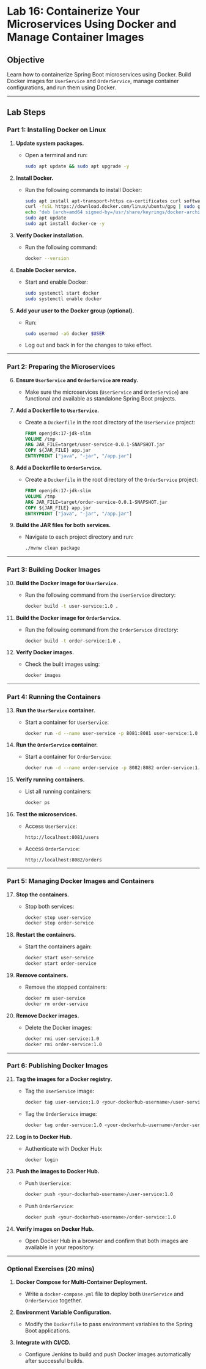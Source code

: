 # **Lab 16: Containerize Your Microservices Using Docker and Manage Container Images**

## **Objective**
Learn how to containerize Spring Boot microservices using Docker. Build Docker images for `UserService` and `OrderService`, manage container configurations, and run them using Docker.

---

## **Lab Steps**

### **Part 1: Installing Docker on Linux**

1. **Update system packages.**
   - Open a terminal and run:
     ```bash
     sudo apt update && sudo apt upgrade -y
     ```

2. **Install Docker.**
   - Run the following commands to install Docker:
     ```bash
     sudo apt install apt-transport-https ca-certificates curl software-properties-common -y
     curl -fsSL https://download.docker.com/linux/ubuntu/gpg | sudo gpg --dearmor -o /usr/share/keyrings/docker-archive-keyring.gpg
     echo "deb [arch=amd64 signed-by=/usr/share/keyrings/docker-archive-keyring.gpg] https://download.docker.com/linux/ubuntu $(lsb_release -cs) stable" | sudo tee /etc/apt/sources.list.d/docker.list > /dev/null
     sudo apt update
     sudo apt install docker-ce -y
     ```

3. **Verify Docker installation.**
   - Run the following command:
     ```bash
     docker --version
     ```

4. **Enable Docker service.**
   - Start and enable Docker:
     ```bash
     sudo systemctl start docker
     sudo systemctl enable docker
     ```

5. **Add your user to the Docker group (optional).**
   - Run:
     ```bash
     sudo usermod -aG docker $USER
     ```
   - Log out and back in for the changes to take effect.

---

### **Part 2: Preparing the Microservices**

6. **Ensure `UserService` and `OrderService` are ready.**
   - Make sure the microservices (`UserService` and `OrderService`) are functional and available as standalone Spring Boot projects.

7. **Add a Dockerfile to `UserService`.**
   - Create a `Dockerfile` in the root directory of the `UserService` project:
     ```dockerfile
     FROM openjdk:17-jdk-slim
     VOLUME /tmp
     ARG JAR_FILE=target/user-service-0.0.1-SNAPSHOT.jar
     COPY ${JAR_FILE} app.jar
     ENTRYPOINT ["java", "-jar", "/app.jar"]
     ```

8. **Add a Dockerfile to `OrderService`.**
   - Create a `Dockerfile` in the root directory of the `OrderService` project:
     ```dockerfile
     FROM openjdk:17-jdk-slim
     VOLUME /tmp
     ARG JAR_FILE=target/order-service-0.0.1-SNAPSHOT.jar
     COPY ${JAR_FILE} app.jar
     ENTRYPOINT ["java", "-jar", "/app.jar"]
     ```

9. **Build the JAR files for both services.**
   - Navigate to each project directory and run:
     ```bash
     ./mvnw clean package
     ```

---

### **Part 3: Building Docker Images**

10. **Build the Docker image for `UserService`.**
    - Run the following command from the `UserService` directory:
      ```bash
      docker build -t user-service:1.0 .
      ```

11. **Build the Docker image for `OrderService`.**
    - Run the following command from the `OrderService` directory:
      ```bash
      docker build -t order-service:1.0 .
      ```

12. **Verify Docker images.**
    - Check the built images using:
      ```bash
      docker images
      ```

---

### **Part 4: Running the Containers**

13. **Run the `UserService` container.**
    - Start a container for `UserService`:
      ```bash
      docker run -d --name user-service -p 8081:8081 user-service:1.0
      ```

14. **Run the `OrderService` container.**
    - Start a container for `OrderService`:
      ```bash
      docker run -d --name order-service -p 8082:8082 order-service:1.0
      ```

15. **Verify running containers.**
    - List all running containers:
      ```bash
      docker ps
      ```

16. **Test the microservices.**
    - Access `UserService`:
      ```
      http://localhost:8081/users
      ```
    - Access `OrderService`:
      ```
      http://localhost:8082/orders
      ```

---

### **Part 5: Managing Docker Images and Containers**

17. **Stop the containers.**
    - Stop both services:
      ```bash
      docker stop user-service
      docker stop order-service
      ```

18. **Restart the containers.**
    - Start the containers again:
      ```bash
      docker start user-service
      docker start order-service
      ```

19. **Remove containers.**
    - Remove the stopped containers:
      ```bash
      docker rm user-service
      docker rm order-service
      ```

20. **Remove Docker images.**
    - Delete the Docker images:
      ```bash
      docker rmi user-service:1.0
      docker rmi order-service:1.0
      ```

---

### **Part 6: Publishing Docker Images**

21. **Tag the images for a Docker registry.**
    - Tag the `UserService` image:
      ```bash
      docker tag user-service:1.0 <your-dockerhub-username>/user-service:1.0
      ```
    - Tag the `OrderService` image:
      ```bash
      docker tag order-service:1.0 <your-dockerhub-username>/order-service:1.0
      ```

22. **Log in to Docker Hub.**
    - Authenticate with Docker Hub:
      ```bash
      docker login
      ```

23. **Push the images to Docker Hub.**
    - Push `UserService`:
      ```bash
      docker push <your-dockerhub-username>/user-service:1.0
      ```
    - Push `OrderService`:
      ```bash
      docker push <your-dockerhub-username>/order-service:1.0
      ```

24. **Verify images on Docker Hub.**
    - Open Docker Hub in a browser and confirm that both images are available in your repository.

---

### **Optional Exercises (20 mins)**

1. **Docker Compose for Multi-Container Deployment.**
   - Write a `docker-compose.yml` file to deploy both `UserService` and `OrderService` together.

2. **Environment Variable Configuration.**
   - Modify the `Dockerfile` to pass environment variables to the Spring Boot applications.

3. **Integrate with CI/CD.**
   - Configure Jenkins to build and push Docker images automatically after successful builds.


